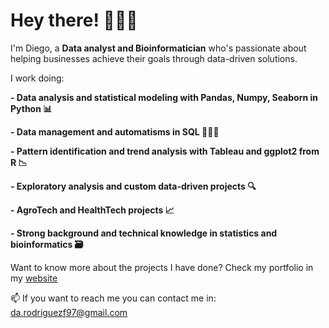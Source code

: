 # Hey there! 🙋🏽‍♂️

I'm Diego, a **Data analyst and Bioinformatician** who's passionate about helping businesses achieve their goals through data-driven solutions.

I work doing: 

**- Data analysis and statistical modeling with Pandas, Numpy, Seaborn in Python 📊**

**- Data management and automatisms in SQL 👨🏽‍💻**

**- Pattern identification and trend analysis with Tableau and ggplot2 from R 📉**

**- Exploratory analysis and custom data-driven projects 🔍**

**- AgroTech and HealthTech projects 📈**

**- Strong background and technical knowledge in statistics and bioinformatics 🗃️**

Want to know more about the projects I have done? Check my portfolio in my [website](https://darfcpb.wixsite.com/diegorodriguez)

📫 If you want to reach me you can contact me in: da.rodriguezf97@gmail.com

